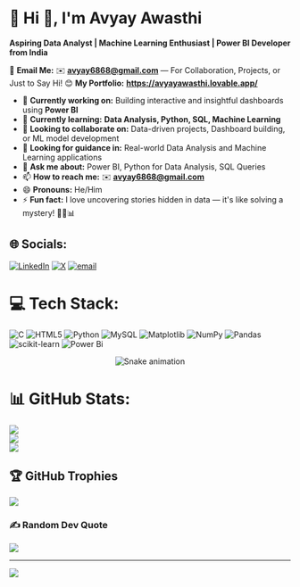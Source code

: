 # 💫 Hi 👋, I'm Avyay Awasthi  
**Aspiring Data Analyst | Machine Learning Enthusiast | Power BI Developer from India**

📩 **Email Me:** ✉️ **avyay6868@gmail.com** — For Collaboration, Projects, or Just to Say Hi! 😊
**My Portfolio:** **https://avyayawasthi.lovable.app/**

- 🔭 **Currently working on:** Building interactive and insightful dashboards using **Power BI**  
- 🌱 **Currently learning:** **Data Analysis, Python, SQL, Machine Learning**  
- 👯 **Looking to collaborate on:** Data-driven projects, Dashboard building, or ML model development  
- 🤔 **Looking for guidance in:** Real-world Data Analysis and Machine Learning applications  
- 💬 **Ask me about:** Power BI, Python for Data Analysis, SQL Queries  
- 📫 **How to reach me:** ✉️ **avyay6868@gmail.com**  
- 😄 **Pronouns:** He/Him  
- ⚡ **Fun fact:** I love uncovering stories hidden in data — it's like solving a mystery! 🕵️‍♂️📊



## 🌐 Socials:
[![LinkedIn](https://img.shields.io/badge/LinkedIn-%230077B5.svg?logo=linkedin&logoColor=white)](https://linkedin.com/in/www.linkedin.com/in/avyay-awasthi-a712442a4) [![X](https://img.shields.io/badge/X-black.svg?logo=X&logoColor=white)](https://x.com/@Avyay_Awasthi) [![email](https://img.shields.io/badge/Email-D14836?logo=gmail&logoColor=white)](mailto:avyay6868@gmail.com) 

# 💻 Tech Stack:
![C](https://img.shields.io/badge/c-%2300599C.svg?style=flat&logo=c&logoColor=white) ![HTML5](https://img.shields.io/badge/html5-%23E34F26.svg?style=flat&logo=html5&logoColor=white) ![Python](https://img.shields.io/badge/python-3670A0?style=flat&logo=python&logoColor=ffdd54) ![MySQL](https://img.shields.io/badge/mysql-4479A1.svg?style=flat&logo=mysql&logoColor=white) ![Matplotlib](https://img.shields.io/badge/Matplotlib-%23ffffff.svg?style=flat&logo=Matplotlib&logoColor=black) ![NumPy](https://img.shields.io/badge/numpy-%23013243.svg?style=flat&logo=numpy&logoColor=white) ![Pandas](https://img.shields.io/badge/pandas-%23150458.svg?style=flat&logo=pandas&logoColor=white) ![scikit-learn](https://img.shields.io/badge/scikit--learn-%23F7931E.svg?style=flat&logo=scikit-learn&logoColor=white) ![Power Bi](https://img.shields.io/badge/power_bi-F2C811?style=flat&logo=powerbi&logoColor=black)

<!-- Snake Game Repo View -->

<div align="center">
  <img src="https://profile-readme-generator.com/assets/snake.svg" alt="Snake animation" />
</div>


# 📊 GitHub Stats:
![](https://github-readme-stats.vercel.app/api?username=AVYAYAWASTHI-010&theme=dark&hide_border=false&include_all_commits=false&count_private=false)<br/>
![](https://nirzak-streak-stats.vercel.app/?user=AVYAYAWASTHI-010&theme=dark&hide_border=false)<br/>
![](https://github-readme-stats.vercel.app/api/top-langs/?username=AVYAYAWASTHI-010&theme=dark&hide_border=false&include_all_commits=false&count_private=false&layout=compact)

## 🏆 GitHub Trophies
![](https://github-profile-trophy.vercel.app/?username=AVYAYAWASTHI-010&theme=radical&no-frame=false&no-bg=false&margin-w=4)

### ✍️ Random Dev Quote
![](https://quotes-github-readme.vercel.app/api?type=horizontal&theme=radical)

---
[![](https://visitcount.itsvg.in/api?id=AVYAYAWASTHI-010&icon=0&color=0)](https://visitcount.itsvg.in)

<!-- Proudly created with GPRM ( https://gprm.itsvg.in ) -->
